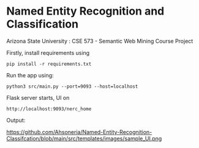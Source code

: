 # Named Entity Recognition and Classification
Arizona State University : CSE 573 - Semantic Web Mining
Course Project

Firstly, install requirements using

```pip install -r requirements.txt```
  

Run the app using:

```python3 src/main.py --port=9093 --host=localhost```

Flask server starts, UI on 

```http://localhost:9093/nerc_home```

Output:

https://github.com/Ahsoneria/Named-Entity-Recognition-Classifcation/blob/main/src/templates/images/sample_UI.png
